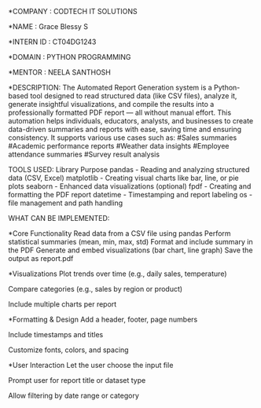 *COMPANY : CODTECH IT SOLUTIONS

*NAME : Grace Blessy S

*INTERN ID : CT04DG1243

*DOMAIN : PYTHON PROGRAMMING

*MENTOR : NEELA SANTHOSH

*DESCRIPTION:
The Automated Report Generation system is a Python-based tool designed to read structured data (like CSV files), analyze it, generate insightful visualizations, and compile the results into a professionally formatted PDF report — all without manual effort.
This automation helps individuals, educators, analysts, and businesses to create data-driven summaries and reports with ease, saving time and ensuring consistency.
It supports various use cases such as:
   #Sales summaries
   #Academic performance reports
   #Weather data insights
   #Employee attendance summaries
   #Survey result analysis

TOOLS USED:
Library        	Purpose
pandas	  -   Reading and analyzing structured data (CSV, Excel)
matplotlib	- Creating visual charts like bar, line, or pie plots
seaborn	   -  Enhanced data visualizations (optional)
fpdf	     -  Creating and formatting the PDF report
datetime	 -  Timestamping and report labeling
os	      -   file management and path handling

WHAT CAN BE IMPLEMENTED:

*Core Functionality
Read data from a CSV file using pandas
Perform statistical summaries (mean, min, max, std)
Format and include summary in the PDF
Generate and embed visualizations (bar chart, line graph)
Save the output as report.pdf

 *Visualizations
Plot trends over time (e.g., daily sales, temperature)

Compare categories (e.g., sales by region or product)

Include multiple charts per report

*Formatting & Design
Add a header, footer, page numbers

Include timestamps and titles

Customize fonts, colors, and spacing

 *User Interaction
Let the user choose the input file

Prompt user for report title or dataset type

Allow filtering by date range or category

